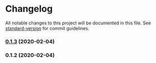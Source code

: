 # Changelog

All notable changes to this project will be documented in this file. See [standard-version](https://github.com/conventional-changelog/standard-version) for commit guidelines.

### [0.1.3](https://github.com/Dooor/ekispart-ts/compare/v0.1.2...v0.1.3) (2020-02-04)

### 0.1.2 (2020-02-04)
